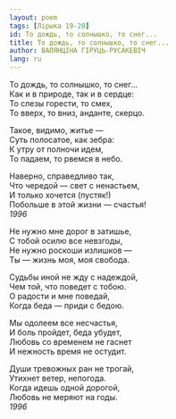 ```yaml
---
layout: poem
tags: [Лірыка 19-20]
id: То дождь, то солнышко, то снег...
title: То дождь, то солнышко, то снег...
author: ВАЛЯНЦІНА ГІРУЦЬ-РУСАКЕВІЧ
lang: ru
---
```



То дождь, то солнышко, то снег...  
Как и в природе, так и в сердце:  
То слезы горести, то смех,  
То вверх, то вниз, анданте, скерцо.  

Такое, видимо, житье —  
Суть полосатое, как зебра:  
К утру от полночи идем,  
То падаем, то рвемся в небо.  

Наверно, справедливо так,  
Что чередой — свет с ненастьем,  
И только хочется (пустяк!)  
Побольше в этой жизни — счастья!  
*1996*  

Не нужно мне дорог в затишье,  
С тобой осилю все невзгоды,  
Не нужно роскоши излишков —  
Ты — жизнь моя, моя свобода.  

Судьбы иной не жду с надеждой,  
Чем той, что поведет с тобою.  
О радости и мне поведай,  
Когда беда — приди с бедою.  

Мы одолеем все несчастья,  
И боль пройдет, беда убудет,  
Любовь со временем не гаснет  
И нежность время не остудит.  

Души тревожных ран не трогай,  
Утихнет ветер, непогода.  
Когда идешь одной дорогой,  
Любовь не меряют на годы.  
*1996*  
